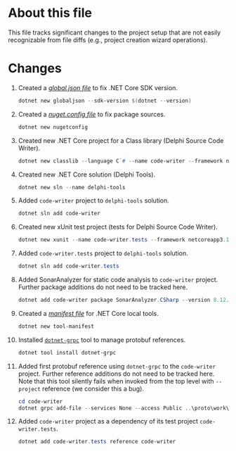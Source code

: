 # About this file
This file tracks significant changes to the project setup that are not easily recognizable from file diffs (e.g., project creation wizard operations).

# Changes
1. Created a *[global.json file](https://docs.microsoft.com/en-us/dotnet/core/tools/global-json?tabs=netcore3x)* to fix .NET Core SDK version.

    ```powershell
    dotnet new globaljson --sdk-version $(dotnet --version)
    ```

2. Created a *[nuget.config file](https://docs.microsoft.com/en-us/nuget/reference/nuget-config-file)* to fix package sources.

    ```powershell
    dotnet new nugetconfig
    ```

3. Created new .NET Core project for a Class library (Delphi Source Code Writer).

    ```powershell
    dotnet new classlib --language C`# --name code-writer --framework netcoreapp3.1 --output code-writer
    ```

4. Created new .NET Core solution (Delphi Tools).

    ```powershell
    dotnet new sln --name delphi-tools
    ```

5. Added `code-writer` project to `delphi-tools` solution.

    ```powershell
    dotnet sln add code-writer
    ```

6. Created new xUnit test project (tests for Delphi Source Code Writer).

    ```powershell
    dotnet new xunit --name code-writer.tests --framework netcoreapp3.1 --output code-writer.tests
    ```

7. Added `code-writer.tests` project to `delphi-tools` solution.

    ```powershell
    dotnet sln add code-writer.tests
    ```

8. Added SonarAnalyzer for static code analysis to `code-writer` project. Further package additions do not need to be tracked here.

    ```powershell
    dotnet add code-writer package SonarAnalyzer.CSharp --version 8.12.0.21095
    ```

9. Created a *[manifest file](https://docs.microsoft.com/en-us/dotnet/core/tools/local-tools-how-to-use)* for .NET Core local tools.

    ```powershell
    dotnet new tool-manifest
    ```

10. Installed [`dotnet-grpc`](https://docs.microsoft.com/en-us/aspnet/core/grpc/dotnet-grpc?view=aspnetcore-3.1) tool to manage protobuf references.

    ```powershell
    dotnet tool install dotnet-grpc
    ```

11. Added first protobuf reference using `dotnet-grpc` to the `code-writer` project. Further reference additions do not need to be tracked here.
Note that this tool silently fails when invoked from the top level with `--project` reference (we consider this a bug).

    ```powershell
    cd code-writer
    dotnet grpc add-file --services None --access Public ..\proto\work\connor\delphi\source-code.proto
    ```

12. Added `code-writer` project as a dependency of its test project `code-writer.tests`.

    ```powershell
    dotnet add code-writer.tests reference code-writer
    ```

